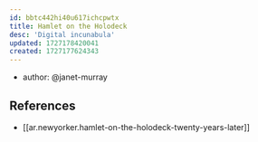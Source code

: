 ```yaml
---
id: bbtc442hi40u617ichcpwtx
title: Hamlet on the Holodeck
desc: 'Digital incunabula'
updated: 1727178420041
created: 1727177624343
---
```


- author: @janet-murray


## References

- [[ar.newyorker.hamlet-on-the-holodeck-twenty-years-later]]